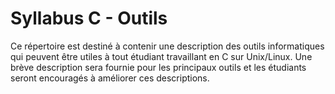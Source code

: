 # Syllabus C - Outils

Ce répertoire est destiné à contenir une description des outils informatiques qui peuvent être utiles à tout étudiant travaillant en C sur Unix/Linux. Une brève description sera fournie pour les principaux outils et les étudiants seront encouragés à améliorer ces descriptions.
